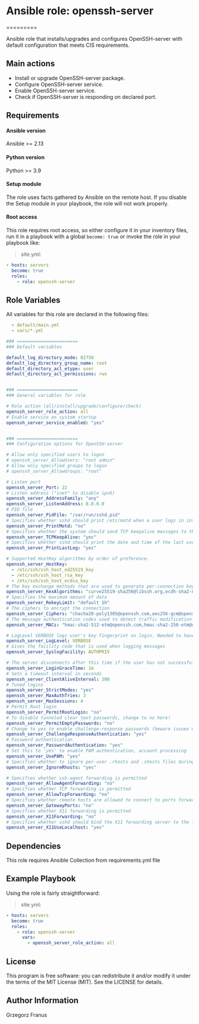 # Ansible role: openssh-server
=========

Ansible role that installs/upgrades and configures OpenSSH-server with default configuration that meets CIS requirements.

## Main actions

* Install or upgrade OpenSSH-server package.
* Configure OpenSSH-server service.
* Enable OpenSSH-server service.
* Check if OpenSSH-server is responding on declared port.

## Requirements

#### Ansible version

Ansible >= 2.13

#### Python version

Python >= 3.9

#### Setup module
The role uses facts gathered by Ansible on the remote host. If you disable the Setup module in your playbook, the role will not work properly.

#### Root access
This role requires root access, so either configure it in your inventory files, run it in a playbook with a global `become: true` or invoke the role in your playbook like:
> site.yml:
```yaml
- hosts: servers
  become: true
  roles:
    - role: openssh-server
```

## Role Variables

All variables for this role are declared in the following files:
```yaml
  - default/main.yml
  - vars/*.yml
```

```yaml
### =======================
### Default variables 

default_log_directory_mode: 02750
default_log_directory_group_name: root
default_directory_acl_etype: user
default_directory_acl_permissions: rwx


### =======================
### General variables for role

# Role action (all/install/upgrade/configure/check)
openssh_server_role_action: all
# Enable service on system startup
openssh_server_service_enabled: "yes"


### =======================
### Configuration options for OpenSSH-server

# Allow only specified users to logon
# openssh_server_AllowUsers: "root admin"
# Allow only specified groups to logon
# openssh_server_AllowGroups: "root"

# Listen port
openssh_server_Port: 22
# Listen address ("inet" to disable ipv6)
openssh_server_AddressFamily: "any"
openssh_server_ListenAddress: 0.0.0.0
# PID file
openssh_server_PidFile: "/var/run/sshd.pid"
# Specifies whether sshd should print /etc/motd when a user logs in interactively
openssh_server_PrintMotd: "no"
# Specifies whether the system should send TCP keepalive messages to the other side
openssh_server_TCPKeepAlive: "yes"
# Specifies whether sshd should print the date and time of the last user login when a user logs in interactively.
openssh_server_PrintLastLog: "yes"

# Supported HostKey algorithms by order of preference.
openssh_server_HostKey:
  - /etc/ssh/ssh_host_ed25519_key
  - /etc/ssh/ssh_host_rsa_key
  - /etc/ssh/ssh_host_ecdsa_key
# The key exchange methods that are used to generate per-connection keys
openssh_server_KexAlgorithms: "curve25519-sha256@libssh.org,ecdh-sha2-nistp521,ecdh-sha2-nistp384,ecdh-sha2-nistp256,diffie-hellman-group-exchange-sha256"
# Specifies the maximum amount of data
openssh_server_RekeyLimit: "default 1h"
# The ciphers to encrypt the connection
openssh_server_Ciphers: "chacha20-poly1305@openssh.com,aes256-gcm@openssh.com,aes128-gcm@openssh.com,aes256-ctr,aes192-ctr,aes128-ctr"
# The message authentication codes used to detect traffic modification
openssh_server_MACs: "hmac-sha2-512-etm@openssh.com,hmac-sha2-256-etm@openssh.com,hmac-sha2-512,hmac-sha2-256"

# LogLevel VERBOSE logs user's key fingerprint on login. Needed to have a clear audit track of which key was using to log in.
openssh_server_LogLevel: VERBOSE
# Gives the facility code that is used when logging messages
openssh_server_SyslogFacility: AUTHPRIV

# The server disconnects after this time if the user has not successfully logged in
openssh_server_LoginGraceTime: 1m
# Sets a timeout interval in seconds
openssh_server_ClientAliveInterval: 300
# Tuned logins
openssh_server_StrictModes: "yes"
openssh_server_MaxAuthTries: 3
openssh_server_MaxSessions: 4
# Permit Root login
openssh_server_PermitRootLogin: "no"
# To disable tunneled clear text passwords, change to no here!
openssh_server_PermitEmptyPasswords: "no"
# Change to yes to enable challenge-response passwords (beware issues with some PAM modules and threads)
openssh_server_ChallengeResponseAuthentication: "yes"
# Password authentication
openssh_server_PasswordAuthentication: "yes"
# Set this to 'yes' to enable PAM authentication, account processing
openssh_server_UsePAM: "yes"
# Specifies whether to ignore per-user .rhosts and .shosts files during HostbasedAuthentication.
openssh_server_IgnoreRhosts: "yes"

# Specifies whether ssh-agent forwarding is permitted
openssh_server_AllowAgentForwarding: "no"
# Specifies whether TCP forwarding is permitted
openssh_server_AllowTcpForwarding: "no"
# Specifies whether remote hosts are allowed to connect to ports forwarded for the client.
openssh_server_GatewayPorts: "no"
# Specifies whether X11 forwarding is permitted
openssh_server_X11Forwarding: "no"
# Specifies whether sshd should bind the X11 forwarding server to the loopback address or to the wildcard address
openssh_server_X11UseLocalhost: "yes"
```

## Dependencies

This role requires Ansible Collection from requirements.yml file

## Example Playbook

Using the role is fairly straightforward:
> site.yml:
```yaml
- hosts: servers
  become: true
  roles:
    - role: openssh-server
      vars:
        - openssh_server_role_action: all
```

## License

This program is free software: you can redistribute it and/or modify it under the terms of the MIT License (MIT). See the LICENSE for details.

## Author Information

Grzegorz Franus